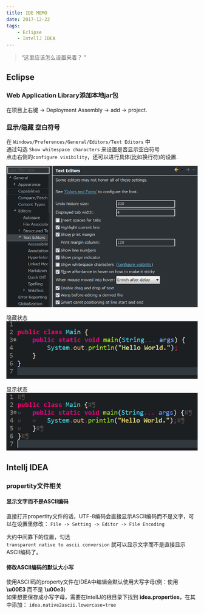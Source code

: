```yaml
---
title: IDE MEMO
date: 2017-12-22
tags:
    - Eclipse
    - IntellJ IDEA
---
```


> “这里应该怎么设置来着？ ”

## Eclipse

### Web Application Library添加本地jar包
在项目上右键 -> Deployment Assembly -> add -> project.

### 显示/隐藏 空白符号
在 `Windows/Preferences/General/Editors/Text Editors` 中  
通过勾选 `Show whitespace characters` 来设置是否显示空白符号  
点击右侧的`configure visibility`，还可以进行具体(比如换行符)的设置.

![setting](/img/eclipse/space/2.PNG)

隐藏状态
![hide](/img/eclipse/space/1.PNG)

显示状态
![show](/img/eclipse/space/3.PNG)

## Intellj IDEA
### propertity文件相关

#### 显示文字而不是ASCII编码

直接打开propertity文件的话，UTF-8编码会直接显示ASCII编码而不是文字，可以在设置里修改：
`File -> Setting -> Editor -> File Encoding`  

大约中间靠下的位置，勾选  
`transparent native to ascii conversion`
就可以显示文字而不是直接显示ASCII编码了。

#### 修改ASCII编码的默认大小写
使用ASCII码的property文件在IDEA中编辑会默认使用大写字母(例：使用 **\u00E3** 而不是 **\u00e3**)  
如果想要保存成小写字母，需要在IntellJ的根目录下找到 **idea.properties**，在其中添加：
`
idea.native2ascii.lowercase=true  
`
